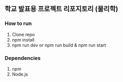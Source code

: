 
## 학교 발표용 프로젝트 리포지토리 (물리학)

### How to run

1. Clone repo
2. npm install
3. npm run dev or npm run build & npm run start

### Dependencies

1. npm
2. Node.js

